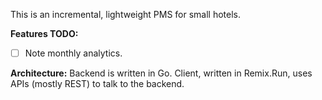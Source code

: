 This is an incremental, lightweight PMS for small hotels.

**Features TODO:**

- [ ] Note monthly analytics.

**Architecture:**
Backend is written in Go. Client, written in Remix.Run, uses APIs (mostly REST) to talk to the backend.
